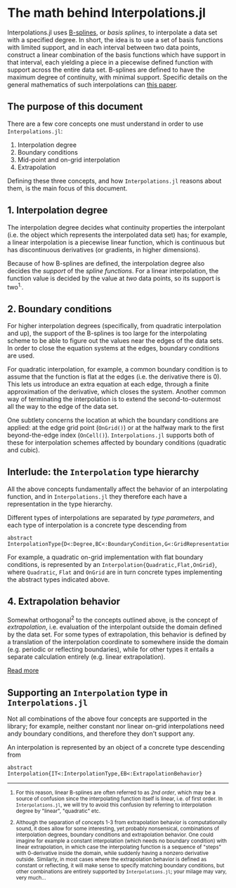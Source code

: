# The math behind Interpolations.jl

Interpolations.jl uses [B-splines](http://en.wikipedia.org/wiki/B-spline#Definition), or *basis splines*, to interpolate a data set with a specified degree. In short, the idea is to use a set of basis functions with limited support, and in each interval between two data points, construct a linear combination of the basis functions which have support in that interval, each yielding a piece in a piecewise defined function with support across the entire data set. B-splines are defined to have the maximum degree of continuity, with minimal support. Specific details on the general mathematics of such interpolations can [this paper](http://dx.doi.org/10.1109/42.875199).

## The purpose of this document

There are a few core concepts one must understand in order to use `Interpolations.jl`:

1. Interpolation degree
2. Boundary conditions
3. Mid-point and on-grid interpolation
3. Extrapolation

Defining these three concepts, and how `Interpolations.jl` reasons about them, is the main focus of this document.

## 1. Interpolation degree

The interpolation degree decides what continuity properties the interpolant (i.e. the object which represents the interpolated data set) has; for example, a linear interpolation is a piecewise linear function, which is continuous but has discontinuous derivatives (or gradients, in higher dimensions).

Because of how B-splines are defined, the interpolation degree also decides the *support* of the *spline functions*. For a linear interpolation, the function value is decided by the value at *two* data points, so its support is two<sup>1.</sup>.

## 2. Boundary conditions

For higher interpolation degrees (specifically, from quadratic interpolation and up), the support of the B-splines is too large for the interpolating scheme to be able to figure out the values near the edges of the data sets. In order to close the equation systems at the edges, boundary conditions are used.

For quadratic interpolation, for example, a common boundary condition is to assume that the function is flat at the edges (i.e. the derivative there is 0). This lets us introduce an extra equation at each edge, through a finite approximation of the derivative, which closes the system. Another common way of terminating the interpolation is to extend the second-to-outermost all the way to the edge of the data set.

One subtlety concerns the location at which the boundary conditions are applied: at the edge grid point (`OnGrid()`) or at the halfway mark to the first beyond-the-edge index (`OnCell()`). `Interpolations.jl` supports both of these for interpolation schemes affected by boundary conditions (quadratic and cubic).

## Interlude: the `Interpolation` type hierarchy

All the above concepts fundamentally affect the behavior of an interpolating function, and in `Interpolations.jl` they therefore each have a representation in the type hierarchy.

Different types of interpolations are separated by *type parameters*, and each type of interpolation is a concrete type descending from

    abstract InterpolationType{D<:Degree,BC<:BoundaryCondition,G<:GridRepresentation}

For example, a quadratic on-grid implementation with flat boundary conditions, is represented by an `Interpolation{Quadratic,Flat,OnGrid}`, where `Quadratic`, `Flat` and `OnGrid` are in turn concrete types implementing the abstract types indicated above.

## 4. Extrapolation behavior

Somewhat orthogonal<sup>2</sup> to the concepts outlined above, is the concept of *extrapolation*, i.e. evaluation of the interpolant outside the domain defined by the data set. For some types of extrapolation, this behavior is defined by a translation of the interpolation coordinate to somewhere inside the domain (e.g. periodic or reflecting boundaries), while for other types it entails a separate calculation entirely (e.g. linear extrapolation).

[Read more](/doc/Extrapolation.md)

## Supporting an `Interpolation` type in `Interpolations.jl`

Not all combinations of the above four concepts are supported in the library; for example, neither constant nor linear on-grid interpolations need andy boundary conditions, and therefore they don't support any.

An interpolation is represented by an object of a concrete type descending from

    abstract Interpolation{IT<:InterpolationType,EB<:ExtrapolationBehavior}

----

<sup>

1. For this reason, linear B-splines are often referred to as *2nd order*, which may be a source of confusion since the interpolating function itself is linear, i.e. of first order. In `Interpolations.jl`, we will try to avoid this confusion by referring to interpolation degree by "linear", "quadratic" etc.

2. Although the separation of concepts 1-3 from extrapolation behavior is computationally sound, it does allow for some interesting, yet probably nonsensical, combinations of interpolation degrees, boundary conditions and extrapolation behavior. One could imagine for example a constant interpolation (which needs no boundary condition) with linear extrapolation, in which case the interpolating function is a sequence of "steps" with 0-derivative inside the domain, while suddenly having a nonzero derivative outside. Similarly, in most cases where the extrapolation behavior is defined as constant or reflecting, it will make sense to specify matching boundary conditions, but other combinations are entirely supported by `Interpolations.jl`; your milage may vary, very much...

</sup>
